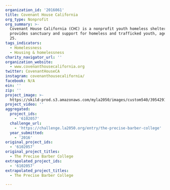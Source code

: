 ```yaml
---
organization_id: '2016061'
title: Covenant House California
org_type: Nonprofit
org_summary: >-
  Covenant House California (CHC) is a nonprofit youth homeless shelter that
  provides sanctuary and support for homeless and trafficked youth, ages 18 to
  25.
tags_indicators:
  - Homelessness
  - Housing & homelessness
charity_navigator_url: ''
organization_website:
  - www.covenanthousecalifornia.org
twitter: CovenantHouseCA
instagram: covenanthousecalifornia/
facebook: N/A
ein: ''
zip: ''
project_image: >-
  https://skild-prod.s3.amazonaws.com/myla2050/images/custom540/3954291065741-team90.jpg
project_video: ''
aggregated:
  project_ids:
    - '6102057'
  challenge_url:
    - 'https://challenge.la2050.org/entry/the-precise-barber-college'
  year_submitted:
    - '2016'
original_project_ids:
  - '6102057'
original_project_titles:
  - The Precise Barber College
extrapolated_project_ids:
  - '6102057'
extrapolated_project_titles:
  - The Precise Barber College

---
```

